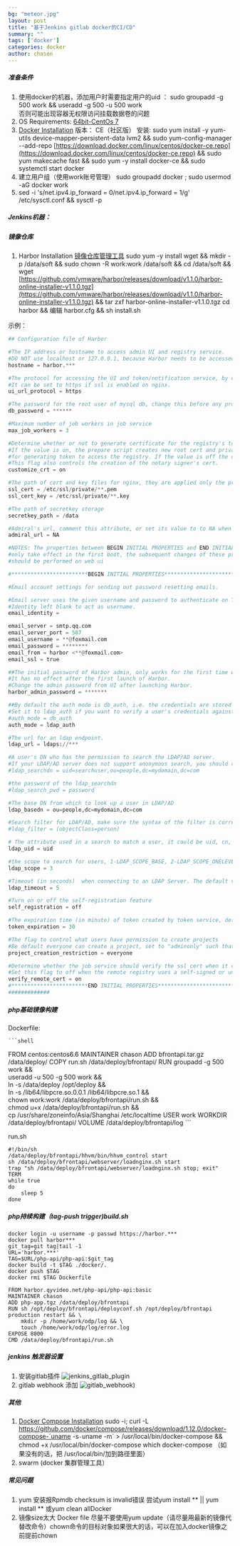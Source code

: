 ```yaml
---
bg: "meteor.jpg"
layout: post
title: "基于Jenkins gitlab docker的CI/CD"
summary: ""
tags: ['docker']
categories: docker
author: chason
---
```

##### 准备条件

1. 使用docker的机器，添加用户时需要指定用户的uid  ： 
   sudo groupadd -g 500 work && useradd -g 500 -u 500 work   
   否则可能出现容器无权限访问挂载数据卷的问题
2. OS  Requirements:
   [64bit-CentOs 7](https://download.docker.com/linux/centos/docker-ce.repo)
3. [Docker Installation](https://docs.docker.com/engine/installation/linux/centos/#install-using-the-repository)
   版本： CE（社区版）
   安装:    sudo yum install -y yum-utils device-mapper-persistent-data lvm2 &&  sudo yum-config-manager --add-repo [https://download.docker.com/linux/centos/docker-ce.repo](https://download.docker.com/linux/centos/docker-ce.repo) && sudo yum makecache fast && sudo yum -y install docker-ce && sudo systemctl start docker 
4. 建立用户组（使用work账号管理）
   sudo groupadd docker  ; sudo usermod -aG docker work
5. sed -i   's/net.ipv4.ip_forward = 0/net.ipv4.ip_forward = 1/g'  /etc/sysctl.conf  && sysctl -p

##### Jenkins机器：

##### 镜像仓库

1. Harbor Installation [镜像仓库管理工具](https://github.com/vmware/harbor)
   sudo yum -y install wget && mkdir -p /data/soft && sudo chown -R work:work /data/soft && cd /data/soft && wget [https://github.com/vmware/harbor/releases/download/v1.1.0/harbor-online-installer-v1.1.0.tgz](https://github.com/vmware/harbor/releases/download/v1.1.0/harbor-online-installer-v1.1.0.tgz) && tar zxf harbor-online-installer-v1.1.0.tgz
   cd harbor && 编辑  harbor.cfg  && sh install.sh

示例：

```python
## Configuration file of Harbor

#The IP address or hostname to access admin UI and registry service.
#DO NOT use localhost or 127.0.0.1, because Harbor needs to be accessed by external clients.
hostname = harbor.***

#The protocol for accessing the UI and token/notification service, by default it is http.
#It can be set to https if ssl is enabled on nginx.
ui_url_protocol = https

#The password for the root user of mysql db, change this before any production use.
db_password = ******

#Maximum number of job workers in job service  
max_job_workers = 3 

#Determine whether or not to generate certificate for the registry's token.
#If the value is on, the prepare script creates new root cert and private key 
#for generating token to access the registry. If the value is off the default key/cert will be used.
#This flag also controls the creation of the notary signer's cert.
customize_crt = on

#The path of cert and key files for nginx, they are applied only the protocol is set to https
ssl_cert = /etc/ssl/private/**.pem
ssl_cert_key = /etc/ssl/private/**.key

#The path of secretkey storage
secretkey_path = /data

#Admiral's url, comment this attribute, or set its value to to NA when Harbor is standalone
admiral_url = NA

#NOTES: The properties between BEGIN INITIAL PROPERTIES and END INITIAL PROPERTIES
#only take effect in the first boot, the subsequent changes of these properties 
#should be performed on web ui

#************************BEGIN INITIAL PROPERTIES************************

#Email account settings for sending out password resetting emails.

#Email server uses the given username and password to authenticate on TLS connections to host and act as identity.
#Identity left blank to act as username.
email_identity = 

email_server = smtp.qq.com
email_server_port = 587
email_username = **@foxmail.com
email_password = ********
email_from = harbor <**@foxmail.com>
email_ssl = true

##The initial password of Harbor admin, only works for the first time when Harbor starts. 
#It has no effect after the first launch of Harbor.
#Change the admin password from UI after launching Harbor.
harbor_admin_password = *******

##By default the auth mode is db_auth, i.e. the credentials are stored in a local database.
#Set it to ldap_auth if you want to verify a user's credentials against an LDAP server.
#auth_mode = db_auth
auth_mode = ldap_auth

#The url for an ldap endpoint.
ldap_url = ldaps://***

#A user's DN who has the permission to search the LDAP/AD server. 
#If your LDAP/AD server does not support anonymous search, you should configure this DN and ldap_search_pwd.
#ldap_searchdn = uid=searchuser,ou=people,dc=mydomain,dc=com

#the password of the ldap_searchdn
#ldap_search_pwd = password

#The base DN from which to look up a user in LDAP/AD
ldap_basedn = ou=people,dc=mydomain,dc=com

#Search filter for LDAP/AD, make sure the syntax of the filter is correct.
#ldap_filter = (objectClass=person)

# The attribute used in a search to match a user, it could be uid, cn, email, sAMAccountName or other attributes depending on your LDAP/AD  
ldap_uid = uid 

#the scope to search for users, 1-LDAP_SCOPE_BASE, 2-LDAP_SCOPE_ONELEVEL, 3-LDAP_SCOPE_SUBTREE
ldap_scope = 3 

#Timeout (in seconds)  when connecting to an LDAP Server. The default value (and most reasonable) is 5 seconds.
ldap_timeout = 5

#Turn on or off the self-registration feature
self_registration = off

#The expiration time (in minute) of token created by token service, default is 30 minutes
token_expiration = 30

#The flag to control what users have permission to create projects
#Be default everyone can create a project, set to "adminonly" such that only admin can create project.
project_creation_restriction = everyone

#Determine whether the job service should verify the ssl cert when it connects to a remote registry.
#Set this flag to off when the remote registry uses a self-signed or untrusted certificate.
verify_remote_cert = on
#************************END INITIAL PROPERTIES************************
#############
```

##### php基础镜像构建

Dockerfile:

    ```shell
FROM centos:centos6.6
MAINTAINER chason
ADD bfrontapi.tar.gz /data/deploy/
COPY run.sh /data/deploy/bfrontapi/
RUN groupadd -g 500 work && \
    useradd -u 500 -g 500 work && \
    ln -s /data/deploy /opt/deploy && \
    ln -s /lib64/libpcre.so.0.0.1 /lib64/libpcre.so.1 && \
    chown work:work /data/deploy/bfrontapi/run.sh && \
    chmod u+x /data/deploy/bfrontapi/run.sh && \
    cp /usr/share/zoneinfo/Asia/Shanghai /etc/localtime
USER work
WORKDIR /data/deploy/bfrontapi/
VOLUME /data/deploy/bfrontapi/log
    ```

run.sh

```shell
#!/bin/sh
/data/deploy/bfrontapi/hhvm/bin/hhvm_control start
sh /data/deploy/bfrontapi/webserver/loadnginx.sh start
trap "sh /data/deploy/bfrontapi/webserver/loadnginx.sh stop; exit" TERM
while true
do 
    sleep 5
done
```



##### php持续构建（tag-push trigger)build.sh

```shell
docker login -u username -p passwd https://harbor.***       
docker pull harbor***       
git_tag=git tag|tail -1
URL='harbor.***'
TAG=$URL/php-api/php-api:$git_tag
docker build -t $TAG ./docker/.
docker push $TAG
docker rmi $TAG Dockerfile
```

```sehll
FROM harbor.qyvideo.net/php-api/php-api:basic       
MAINTAINER chason
ADD php-app.tgz /data/deploy/bfrontapi
RUN sh /opt/deploy/bfrontapi/deployconf.sh /opt/deploy/bfrontapi production restart && \
    mkdir -p /home/work/odp/log && \
    touch /home/work/odp/log/error.log
EXPOSE 8000
CMD /data/deploy/bfrontapi/run.sh
```



##### jenkins 触发器设置

1. 安装gitlab插件
   ![jenkins_gitlab_plugin](/assets/images/posts/20170821/jenkins_gitlab_plugin.png)
2. gitlab webhook 添加
   ![gitlab_webhook](/assets/images/posts/20170821/gitlab_webhook.png))

##### 其他        

1. [Docker Compose Installation](https://docs.docker.com/compose/install/)
   sudo -i;
   curl -L https://github.com/docker/compose/releases/download/1.12.0/docker-compose-`uname -s`-`uname -m` > /usr/local/bin/docker-compose  && chmod +x /usr/local/bin/docker-compose
    which docker-compose （如果没有的话，把 /usr/local/bin/加到路径里面） 
2. swarm (docker 集群管理工具）

##### 常见问题

1. yum 安装报Rpmdb checksum is invalid错误
   尝试yum install ** || yum install **
   或yum clean allDocker 
2. 镜像size太大
   Docker file 尽量不要使用yum update（请尽量用最新的镜像代替改命令）chown命令的目标对象如果很大的话，可以在加入docker镜像之前提前chown

